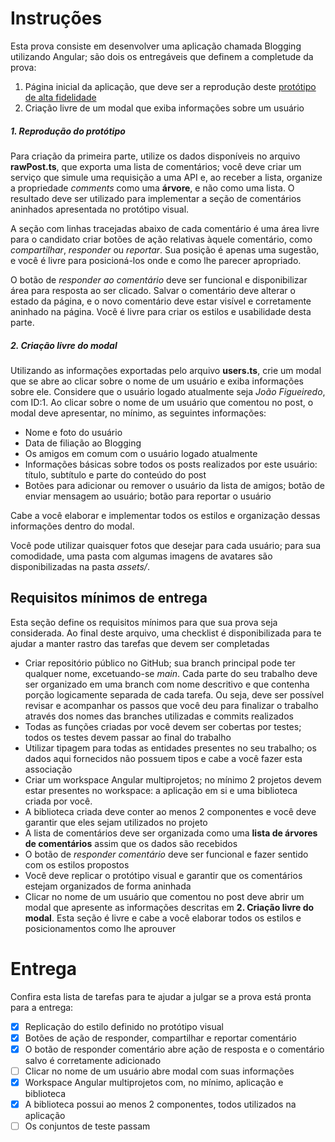 # Instruções

Esta prova consiste em desenvolver uma aplicação chamada Blogging utilizando Angular; são dois os entregáveis que definem a completude da prova:
1. Página inicial da aplicação, que deve ser a reprodução deste [protótipo de alta fidelidade](https://www.figma.com/file/Zc4eaNKpuE2fLhL1cGzgLq/Prot%C3%B3tipo-para-o-teste-do-frontend?node-id=0%3A1)
2. Criação livre de um modal que exiba informações sobre um usuário

##### 1. Reprodução do protótipo
Para criação da primeira parte, utilize os dados disponíveis no arquivo **rawPost.ts**, que exporta uma lista de comentários; você deve criar um serviço que simule uma requisição a uma API e, ao receber a lista, organize a propriedade *comments* como uma **árvore**, e não como uma lista. O resultado deve ser utilizado para implementar a seção de comentários aninhados apresentada no protótipo visual.

A seção com linhas tracejadas abaixo de cada comentário é uma área livre para o candidato criar botões de ação relativas àquele comentário, como *compartilhar*, *responder* ou *reportar*. Sua posição é apenas uma sugestão, e você é livre para posicioná-los onde e como lhe parecer apropriado.

O botão de *responder ao comentário* deve ser funcional e disponibilizar área para resposta ao ser clicado. Salvar o comentário deve alterar o estado da página, e o novo comentário deve estar visível e corretamente aninhado na página. Você é livre para criar os estilos e usabilidade desta parte.

##### 2. Criação livre do modal
Utilizando as informações exportadas pelo arquivo **users.ts**, crie um modal que se abre ao clicar sobre o nome de um usuário e exiba informações sobre ele. Considere que o usuário logado atualmente seja *João Figueiredo*, com ID:1. Ao clicar sobre o nome de um usuário que comentou no post, o modal deve apresentar, no mínimo, as seguintes informações:
- Nome e foto do usuário
- Data de filiação ao Blogging
- Os amigos em comum com o usuário logado atualmente
- Informações básicas sobre todos os posts realizados por este usuário: título, subtítulo e parte do conteúdo do post
- Botões para adicionar ou remover o usuário da lista de amigos; botão de enviar mensagem ao usuário; botão para reportar o usuário

Cabe a você elaborar e implementar todos os estilos e organização dessas informações dentro do modal.

Você pode utilizar quaisquer fotos que desejar para cada usuário; para sua comodidade, uma pasta com algumas imagens de avatares são disponibilizadas na pasta *assets/*.


## Requisitos mínimos de entrega
Esta seção define os requisitos mínimos para que sua prova seja considerada. Ao final deste arquivo, uma checklist é disponibilizada para te ajudar a manter rastro das tarefas que devem ser completadas

- Criar repositório público no GitHub; sua branch principal pode ter qualquer nome, excetuando-se *main*. Cada parte do seu trabalho deve ser organizado em uma branch com nome descritivo e que contenha porção logicamente separada de cada tarefa. Ou seja, deve ser possível revisar e acompanhar os passos que você deu para finalizar o trabalho através dos nomes das branches utilizadas e commits realizados
- Todas as funções criadas por você devem ser cobertas por testes; todos os testes devem passar ao final do trabalho
- Utilizar tipagem para todas as entidades presentes no seu trabalho; os dados aqui fornecidos não possuem tipos e cabe a você fazer esta associação
- Criar um workspace Angular multiprojetos; no mínimo 2 projetos devem estar presentes no workspace: a aplicação em si e uma biblioteca criada por você.
- A biblioteca criada deve conter ao menos 2 componentes e você deve garantir que eles sejam utilizados no projeto
- A lista de comentários deve ser organizada como uma **lista de árvores de comentários** assim que os dados são recebidos
- O botão de *responder comentário* deve ser funcional e fazer sentido com os estilos propostos
- Você deve replicar o protótipo visual e garantir que os comentários estejam organizados de forma aninhada
- Clicar no nome de um usuário que comentou no post deve abrir um modal que apresente as informações descritas em **2. Criação livre do modal**. Esta seção é livre e cabe a você elaborar todos os estilos e posicionamentos como lhe aprouver

# Entrega
Confira esta lista de tarefas para te ajudar a julgar se a prova está pronta para a entrega:
- [x] Replicação do estilo definido no protótipo visual
- [x] Botões de ação de responder, compartilhar e reportar comentário
- [x] O botão de responder comentário abre ação de resposta e o comentário salvo é corretamente adicionado
- [ ] Clicar no nome de um usuário abre modal com suas informações
- [x] Workspace Angular multiprojetos com, no mínimo, aplicação e biblioteca
- [x] A biblioteca possui ao menos 2 componentes, todos utilizados na aplicação
- [ ] Os conjuntos de teste passam
